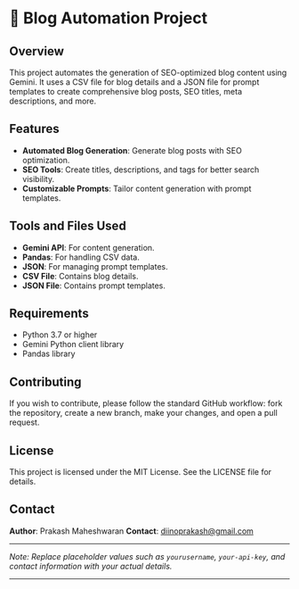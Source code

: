 # 🚀 Blog Automation Project

## Overview

This project automates the generation of SEO-optimized blog content using Gemini. It uses a CSV file for blog details and a JSON file for prompt templates to create comprehensive blog posts, SEO titles, meta descriptions, and more.

## Features

- **Automated Blog Generation**: Generate blog posts with SEO optimization.
- **SEO Tools**: Create titles, descriptions, and tags for better search visibility.
- **Customizable Prompts**: Tailor content generation with prompt templates.

## Tools and Files Used

- **Gemini API**: For content generation.
- **Pandas**: For handling CSV data.
- **JSON**: For managing prompt templates.
- **CSV File**: Contains blog details.
- **JSON File**: Contains prompt templates.

## Requirements

- Python 3.7 or higher
- Gemini Python client library
- Pandas library

## Contributing

If you wish to contribute, please follow the standard GitHub workflow: fork the repository, create a new branch, make your changes, and open a pull request.

## License

This project is licensed under the MIT License. See the LICENSE file for details.

## Contact

**Author**: Prakash Maheshwaran
**Contact**: diinoprakash@gmail.com

---

*Note: Replace placeholder values such as `yourusername`, `your-api-key`, and contact information with your actual details.*

---

